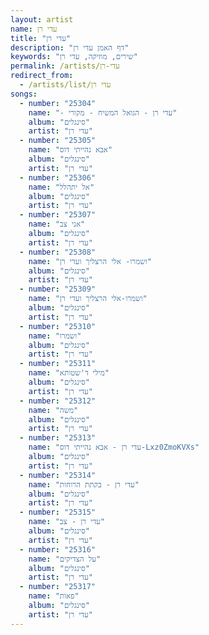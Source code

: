 ```yaml
---
layout: artist
name: עדי רן
title: "עדי רן"
description: "דף האמן עדי רן"
keywords: "שירים, מוזיקה, עדי רן"
permalink: /artists/עדי-רן
redirect_from:
  - /artists/list/עדי רן
songs:
  - number: "25304"
    name: "- עדי רן - הגואל המשיח - מקורי"
    album: "סינגלים"
    artist: "עדי רן"
  - number: "25305"
    name: "אבא נהייתי דוס"
    album: "סינגלים"
    artist: "עדי רן"
  - number: "25306"
    name: "אל יתהלל"
    album: "סינגלים"
    artist: "עדי רן"
  - number: "25307"
    name: "אני צב"
    album: "סינגלים"
    artist: "עדי רן"
  - number: "25308"
    name: "ושמרו- אלי הרצליך ועדי רן"
    album: "סינגלים"
    artist: "עדי רן"
  - number: "25309"
    name: "ושמרו-אלי הרצליך ועדי רן"
    album: "סינגלים"
    artist: "עדי רן"
  - number: "25310"
    name: "ושמרו"
    album: "סינגלים"
    artist: "עדי רן"
  - number: "25311"
    name: "מילי ד'שטותא"
    album: "סינגלים"
    artist: "עדי רן"
  - number: "25312"
    name: "משה"
    album: "סינגלים"
    artist: "עדי רן"
  - number: "25313"
    name: "עדי רן - אבא נהייתי דוס-Lxz0ZmoKVXs"
    album: "סינגלים"
    artist: "עדי רן"
  - number: "25314"
    name: "עדי רן - בקתת הרוחות"
    album: "סינגלים"
    artist: "עדי רן"
  - number: "25315"
    name: "עדי רן - צב"
    album: "סינגלים"
    artist: "עדי רן"
  - number: "25316"
    name: "על הצדיקים"
    album: "סינגלים"
    artist: "עדי רן"
  - number: "25317"
    name: "פאות"
    album: "סינגלים"
    artist: "עדי רן"
---
```

